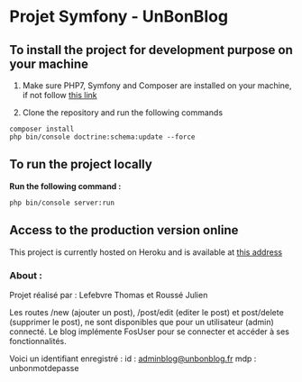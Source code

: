 # Projet Symfony - UnBonBlog

## To install the project for development purpose on your machine

1. Make sure PHP7, Symfony and Composer are installed on your machine, if not follow [this link](https://symfony.com/doc/current/setup.html)

2. Clone the repository and run the following commands

```console
composer install
php bin/console doctrine:schema:update --force
```

## To run the project locally 

**Run the following command :**

```console
php bin/console server:run
```

## Access to the production version online

This project is currently hosted on Heroku and is available at [this address](https://rousse-lefebvre-blog.herokuapp.com)


### About :

Projet réalisé par : 
Lefebvre Thomas et Roussé Julien

Les routes /new (ajouter un post), /post/edit (editer le post) et post/delete (supprimer le post), ne sont disponibles que pour un utilisateur (admin) connecté.
Le blog implémente FosUser pour se connecter et accéder à ses fonctionnalités.

Voici un identifiant enregistré : 
id  : adminblog@unbonblog.fr
mdp : unbonmotdepasse

